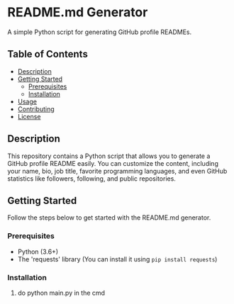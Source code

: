 # README.md Generator

A simple Python script for generating GitHub profile READMEs.

## Table of Contents

- [Description](#description)
- [Getting Started](#getting-started)
  - [Prerequisites](#prerequisites)
  - [Installation](#installation)
- [Usage](#usage)
- [Contributing](#contributing)
- [License](#license)

## Description

This repository contains a Python script that allows you to generate a GitHub profile README easily. You can customize the content, including your name, bio, job title, favorite programming languages, and even GitHub statistics like followers, following, and public repositories.

## Getting Started

Follow the steps below to get started with the README.md generator.

### Prerequisites

- Python (3.6+)
- The 'requests' library (You can install it using `pip install requests`)

### Installation

1. do python main.py in the cmd
